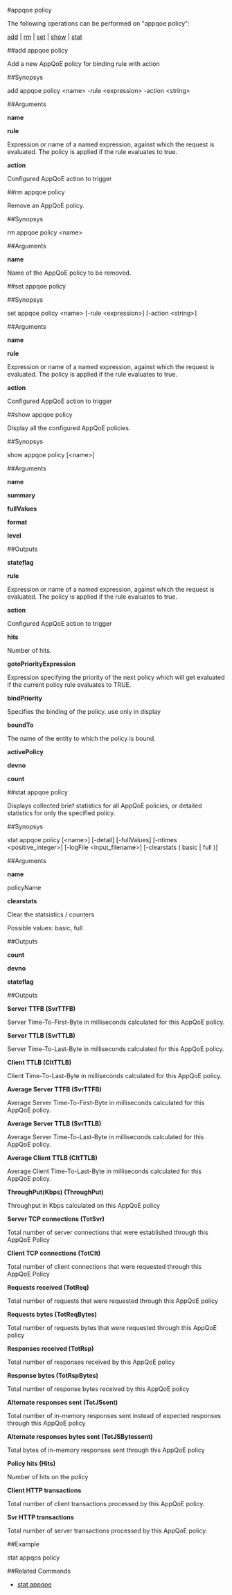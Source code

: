 #appqoe policy

The following operations can be performed on "appqoe policy":


[add](#add-appqoe-policy) | [rm](#rm-appqoe-policy) | [set](#set-appqoe-policy) | [show](#show-appqoe-policy) | [stat](#stat-appqoe-policy)

##add appqoe policy

Add a new AppQoE policy for binding rule with action


##Synopsys

add appqoe policy &lt;name> -rule &lt;expression> -action &lt;string>


##Arguments

<b>name</b>

<b>rule</b>
Expression or name of a named expression, against which the request is evaluated. The policy is applied if the rule evaluates to true.

<b>action</b>
Configured AppQoE action to trigger



##rm appqoe policy

Remove an AppQoE policy.


##Synopsys

rm appqoe policy &lt;name>


##Arguments

<b>name</b>
Name of the AppQoE policy to be removed.



##set appqoe policy




##Synopsys

set appqoe policy &lt;name> [-rule &lt;expression>] [-action &lt;string>]


##Arguments

<b>name</b>

<b>rule</b>
Expression or name of a named expression, against which the request is evaluated. The policy is applied if the rule evaluates to true.

<b>action</b>
Configured AppQoE action to trigger



##show appqoe policy

Display all the configured AppQoE policies.


##Synopsys

show appqoe policy [&lt;name>]


##Arguments

<b>name</b>

<b>summary</b>

<b>fullValues</b>

<b>format</b>

<b>level</b>



##Outputs

<b>stateflag</b>

<b>rule</b>
Expression or name of a named expression, against which the request is evaluated. The policy is applied if the rule evaluates to true.

<b>action</b>
Configured AppQoE action to trigger

<b>hits</b>
Number of hits.

<b>gotoPriorityExpression</b>
Expression specifying the priority of the next policy which will get evaluated if the current policy rule evaluates to TRUE.

<b>bindPriority</b>
Specifies the binding  of the policy. use only in display

<b>boundTo</b>
The name of the entity to which the policy is bound.

<b>activePolicy</b>

<b>devno</b>

<b>count</b>



##stat appqoe policy

Displays collected brief statistics for all AppQoE policies, or detailed statistics for only the specified policy.


##Synopsys

stat appqoe policy [&lt;name>] [-detail] [-fullValues] [-ntimes &lt;positive_integer>] [-logFile &lt;input_filename>] [-clearstats ( basic | full )]


##Arguments

<b>name</b>
policyName

<b>clearstats</b>
Clear the statsistics / counters
Possible values: basic, full



##Outputs

<b>count</b>

<b>devno</b>

<b>stateflag</b>



##Outputs

<b>Server TTFB (SvrTTFB)</b>
Server Time-To-First-Byte in milliseconds calculated for this AppQoE policy.

<b>Server TTLB (SvrTTLB)</b>
Server Time-To-Last-Byte in milliseconds calculated for this AppQoE policy.

<b>Client TTLB (CltTTLB)</b>
Client Time-To-Last-Byte in milliseconds calculated for this AppQoE policy.

<b>Average Server TTFB (SvrTTFB)</b>
Average Server Time-To-First-Byte in milliseconds calculated for this AppQoE policy.

<b>Average Server TTLB (SvrTTLB)</b>
Average Server Time-To-Last-Byte in milliseconds calculated for this AppQoE policy.

<b>Average Client TTLB (CltTTLB)</b>
Average Client Time-To-Last-Byte in milliseconds calculated for this AppQoE policy.

<b>ThroughPut(Kbps) (ThroughPut)</b>
Throughput in Kbps calculated on this AppQoE policy

<b>Server TCP connections (TotSvr)</b>
Total number of server connections that were established through this AppQoE Policy

<b>Client TCP connections (TotClt)</b>
Total number of client connections that were requested through this AppQoE Policy

<b>Requests received (TotReq)</b>
Total number of requests that were requested through this AppQoE policy

<b>Requests bytes (TotReqBytes)</b>
Total number of requests bytes that were requested through this AppQoE policy

<b>Responses received (TotRsp)</b>
Total number of responses received by this AppQoE policy

<b>Response bytes (TotRspBytes)</b>
Total number of response bytes received by this AppQoE policy

<b>Alternate responses sent (TotJSsent)</b>
Total number of in-memory responses sent instead of expected responses through this AppQoE policy

<b>Alternate responses bytes sent (TotJSBytessent)</b>
Total bytes of in-memory responses sent through this AppQoE policy

<b>Policy hits (Hits)</b>
Number of hits on the policy

<b>Client HTTP transactions</b>
Total number of client transactions processed by this AppQoE policy.

<b>Svr HTTP transactions</b>
Total number of server transactions processed by this AppQoE policy.



##Example

stat appqos policy

##Related Commands

<ul><li><a href="../../../a/a">stat appqoe</a></li></ul>



